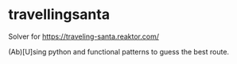 # travellingsanta
Solver for https://traveling-santa.reaktor.com/

(Ab)[U]sing python and functional patterns to guess the best route.
